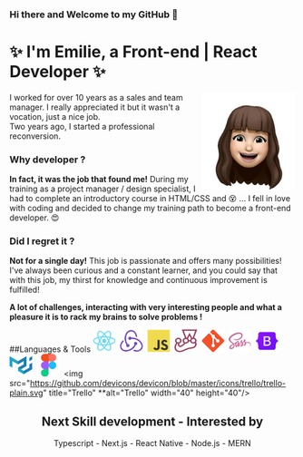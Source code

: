 ### Hi there and Welcome to my GitHub 👋

# ✨ I'm Emilie, a Front-end | React Developer ✨

<img align="right" width="33%" src="./assets/images/emoji.png">

I worked for over 10 years as a sales and team manager. I really appreciated it but it wasn't a vocation, just a nice job.  
Two years ago, I started a professional reconversion.

### Why developer ?

**In fact, it was the job that found me!**
During my training as a project manager / design specialist, I had to complete an introductory course in HTML/CSS and 😵 ... I fell in love with coding and decided to change my training path to become a front-end developer. 😍

### Did I regret it ?

**Not for a single day!**
This job is passionate and offers many possibilities!  
I've always been curious and a constant learner, and you could say that with this job, my thirst for knowledge and continuous improvement is fulfilled!

**A lot of challenges, interacting with very interesting people and what a pleasure it is to rack my brains to solve problems !**

##Languages & Tools
<img src="https://github.com/devicons/devicon/blob/master/icons/react/react-original.svg" title="React" alt="React" width="40" height="40"/>&nbsp;
<img src="https://github.com/devicons/devicon/blob/master/icons/redux/redux-original.svg" title="Redux" alt="Redux " width="40" height="40"/>&nbsp;
<img src="https://github.com/devicons/devicon/blob/master/icons/javascript/javascript-original.svg" title="JavaScript" alt="JavaScript" width="40" height="40"/>&nbsp;
<img src="https://github.com/devicons/devicon/blob/master/icons/jest/jest-plain.svg" title="Jest" alt="Jest" width="40" height="40"/>&nbsp;
<img src="https://github.com/devicons/devicon/blob/master/icons/git/git-original.svg" title="Git" alt="Git" width="40" height="40"/>&nbsp;
<img src="https://github.com/devicons/devicon/blob/master/icons/sass/sass-original.svg" title="Sass" alt="Sass" width="40" height="40"/>&nbsp;
<img src="https://github.com/devicons/devicon/blob/master/icons/bootstrap/bootstrap-original.svg" title="Bootstrap" alt="Bootstrap" width="40" height="40"/>&nbsp;
<img src="https://github.com/devicons/devicon/blob/master/icons/materialui/materialui-original.svg" title="Material UI" alt="Material UI" width="40" height="40"/>&nbsp;
<img src="https://github.com/devicons/devicon/blob/master/icons/figma/figma-original.svg" title="Figma" alt="Figma" width="40" height="40"/>&nbsp;
<img src="https://github.com/devicons/devicon/blob/master/icons/trello/trello-plain.svg" title="Trello" \*\*alt="Trello" width="40" height="40"/>&nbsp;

<!-- Add recharts + accessibility + API Restful + Adobe XD + Styled Component + Netlify // in multiple lines ?
 -->

<div align="center">
    <h2>Next Skill development - Interested by</h2>
    Typescript - Next.js - React Native - Node.js - MERN 
</div>

<!--
** a ✨ _special_ ✨ repository because its `README.md` (this file) appears on your GitHub profile.

Here are some ideas to get you started:

- 🔭 I’m currently working on ...
- 🌱 I’m currently learning ...
- 👯 I’m looking to collaborate on ...
- 🤔 I’m looking for help with ...
- 💬 Ask me about ...
- 📫 How to reach me: ...
- 😄 Pronouns: ...
- ⚡ Fun fact: ...
-->
